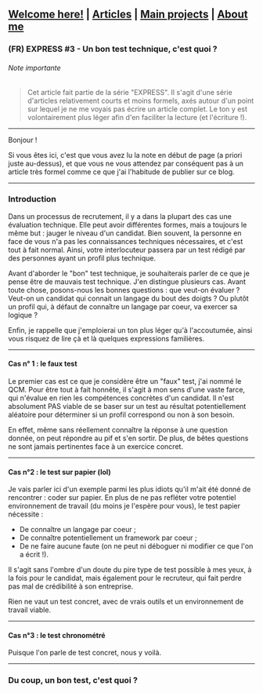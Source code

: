 ## [Welcome here!](https://vpenando.github.io) | [Articles](https://vpenando.github.io/articles.html) | [Main projects](https://vpenando.github.io/projects.html) | [About me](https://vpenando.github.io/about.html)

### (FR) EXPRESS #3 - Un bon test technique, c'est quoi ?

###### Note importante
> Cet article fait partie de la série "EXPRESS". Il s'agit d'une série d'articles relativement courts et moins formels, axés autour d'un point sur lequel je ne me voyais pas écrire un article complet. Le ton y est volontairement plus léger afin d'en faciliter la lecture (et l'écriture !).

---

Bonjour !

Si vous êtes ici, c'est que vous avez lu la note en début de page (a priori juste au-dessus), et que vous ne vous attendez par conséquent pas à un article très formel comme ce que j'ai l'habitude de publier sur ce blog.

---

### Introduction
Dans un processus de recrutement, il y a dans la plupart des cas une évaluation technique. Elle peut avoir différentes formes, mais a toujours le même but : jauger le niveau d'un candidat. Bien souvent, la personne en face de vous n'a pas les connaissances techniques nécessaires, et c'est tout à fait normal. Ainsi, votre interlocuteur passera par un test rédigé par des personnes ayant un profil plus technique.

Avant d'aborder le "bon" test technique, je souhaiterais parler de ce que je pense être de mauvais test technique. J'en distingue plusieurs cas.
Avant toute chose, posons-nous les bonnes questions : que veut-on évaluer ? Veut-on un candidat qui connait un langage du bout des doigts ? Ou plutôt un profil qui, à défaut de connaître un langage par coeur, va exercer sa logique ?

Enfin, je rappelle que j'emploierai un ton plus léger qu'à l'accoutumée, ainsi vous risquez de lire çà et là quelques expressions familières.

---

#### Cas n° 1 : le faux test
Le premier cas est ce que je considère être un "faux" test, j'ai nommé le QCM. Pour être tout à fait honnête, il s'agit à mon sens d'une vaste farce, qui n'évalue en rien les compétences concrètes d'un candidat. Il n'est absolument PAS viable de se baser sur un test au résultat potentiellement aléatoire pour déterminer si un profil correspond ou non à son besoin.

En effet, même sans réellement connaître la réponse à une question donnée, on peut répondre au pif et s'en sortir. De plus, de bêtes questions ne sont jamais pertinentes face à un exercice concret.

---

#### Cas n°2 : le test sur papier (lol)
Je vais parler ici d'un exemple parmi les plus idiots qu'il m'ait été donné de rencontrer : coder sur papier. En plus de ne pas refléter votre potentiel environnement de travail (du moins je l'espère pour vous), le test papier nécessite :
* De connaître un langage par coeur ;
* De connaître potentiellement un framework par coeur ;
* De ne faire aucune faute (on ne peut ni déboguer ni modifier ce que l'on a écrit !).

Il s'agit sans l'ombre d'un doute du pire type de test possible à mes yeux, à la fois pour le candidat, mais également pour le recruteur, qui fait perdre pas mal de crédibilité à son entreprise.

Rien ne vaut un test concret, avec de vrais outils et un environnement de travail viable.

---

#### Cas n°3 : le test chronométré
Puisque l'on parle de test concret, nous y voilà.


---

### Du coup, un bon test, c'est quoi ?
